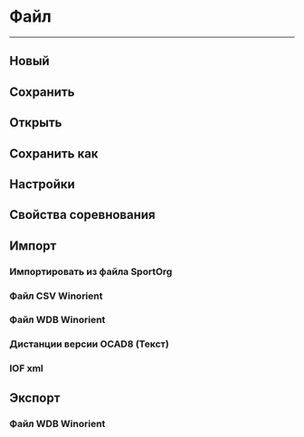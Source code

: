 # Файл

___

## Новый

## Сохранить

## Открыть

## Сохранить как

## Настройки

## Свойства соревнования

## Импорт

### Импортировать из файла SportOrg

### Файл CSV Winorient

### Файл WDB Winorient

### Дистанции версии OCAD8 (Текст)

### IOF xml

## Экспорт

### Файл WDB Winorient